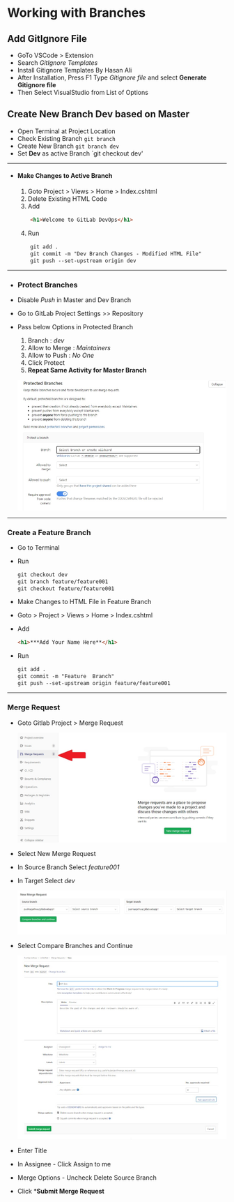 # Working with Branches

## Add GitIgnore File

- GoTo VSCode > Extension
- Search _GitIgnore Templates_
- Install Gitignore Templates By Hasan Ali
- After Installation, Press F1 Type _Gitignore file_ and select **Generate Gitignore file**
- Then Select VisualStudio from List of Options


## Create New Branch Dev based on Master

- Open Terminal at Project Location
- Check Existing Branch `git branch`
- Create New Branch `git branch dev`
- Set **Dev** as active Branch `git checkout dev'
- ---
- #### Make Changes to Active Branch
   1. Goto Project > Views > Home > Index.cshtml
   2. Delete Existing HTML Code
   3. Add
    ```html
        <h1>Welcome to GitLab DevOps</h1>
    ```
   4. Run 
    ```git
        git add .
        git commit -m "Dev Branch Changes - Modified HTML File"
        git push --set-upstream origin dev
    ```
---
- ### **Protect Branches**
- Disable _Push_ in Master and Dev Branch
- Go to GitLab Project Settings >> Repository
- Pass below Options in Protected Branch
  1. Branch : _dev_
  2. Allow to Merge : _Maintainers_
  3. Allow to Push : _No One_
  4. Click Protect
  5. **Repeat Same Activity for Master Branch**
  
  
    ![Screenshot3](./images/L2-1.jpg)
---

### Create a Feature Branch

- Go to Terminal 
- Run 
  ```git
  git checkout dev
  git branch feature/feature001
  git checkout feature/feature001
  ```

- Make Changes to HTML File in Feature Branch
- Goto > Project > Views > Home > Index.cshtml
- Add
    ```html
    <h1>***Add Your Name Here**</h1>
    ```

- Run
  ```git
  git add .
  git commit -m "Feature  Branch"
  git push --set-upstream origin feature/feature001
  ```
---

### Merge Request

- Goto Gitlab Project > Merge Request

    ![Screenshot3](./images/L2-2.jpg)

- Select New Merge Request
- In Source Branch Select _feature001_
- In Target Select _dev_
  
    ![Screenshot3](./images/L2-3.jpg)

- Select Compare Branches and Continue
  
    ![Screenshot3](./images/L2-4.jpg)

- Enter Title
- In Assignee - Click Assign to me
- Merge Options - Uncheck Delete Source Branch
- Click ***Submit Merge Request**